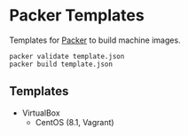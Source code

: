 Packer Templates
================

Templates for [Packer](https://www.packer.io) to build machine images.


    packer validate template.json
    packer build template.json


Templates
---------

* VirtualBox
  * CentOS (8.1, Vagrant)
